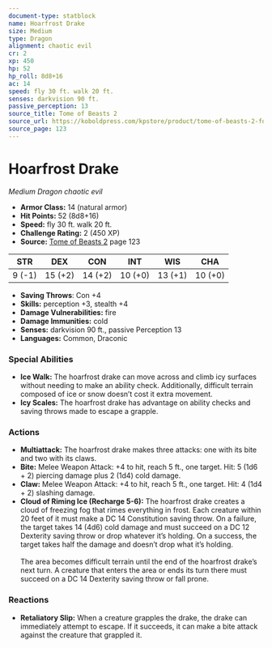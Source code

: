 ```yaml
---
document-type: statblock
name: Hoarfrost Drake
size: Medium
type: Dragon
alignment: chaotic evil
cr: 2
xp: 450
hp: 52
hp_roll: 8d8+16
ac: 14
speed: fly 30 ft. walk 20 ft.
senses: darkvision 90 ft. 
passive_perception: 13
source_title: Tome of Beasts 2
source_url: https://koboldpress.com/kpstore/product/tome-of-beasts-2-for-5th-edition
source_page: 123
---
```


# Hoarfrost Drake

*Medium* *Dragon* *chaotic evil*

- **Armor Class:** 14 (natural armor)
- **Hit Points:** 52 (8d8+16)
- **Speed:** fly 30 ft. walk 20 ft.
- **Challenge Rating:** 2 (450 XP)
- **Source:** [Tome of Beasts 2](https://koboldpress.com/kpstore/product/tome-of-beasts-2-for-5th-edition) page 123

| STR | DEX | CON | INT | WIS | CHA |
| --- | --- | --- | --- | --- | --- |
| 9 (-1) | 15 (+2) | 14 (+2) | 10 (+0) | 13 (+1) | 10 (+0) |

- **Saving Throws**: Con +4
- **Skills:** perception +3, stealth +4
- **Damage Vulnerabilities:** fire
- **Damage Immunities:** cold
- **Senses:** darkvision 90 ft., passive Perception 13
- **Languages:** Common, Draconic

### Special Abilities

- **Ice Walk:** The hoarfrost drake can move across and climb icy surfaces without needing to make an ability check. Additionally, difficult terrain composed of ice or snow doesn’t cost it extra movement.
- **Icy Scales:** The hoarfrost drake has advantage on ability checks and saving throws made to escape a grapple.

### Actions

- **Multiattack:** The hoarfrost drake makes three attacks: one with its bite and two with its claws.
- **Bite:** Melee Weapon Attack: +4 to hit, reach 5 ft., one target. Hit: 5 (1d6 + 2) piercing damage plus 2 (1d4) cold damage.
- **Claw:** Melee Weapon Attack: +4 to hit, reach 5 ft., one target. Hit: 4 (1d4 + 2) slashing damage.
- **Cloud of Riming Ice (Recharge 5-6):** The hoarfrost drake creates a cloud of freezing fog that rimes everything in frost. Each creature within 20 feet of it must make a DC 14 Constitution saving throw. On a failure, the target takes 14 (4d6) cold damage and must succeed on a DC 12 Dexterity saving throw or drop whatever it’s holding. On a success, the target takes half the damage and doesn’t drop what it’s holding.<br><br>The area becomes difficult terrain until the end of the hoarfrost drake’s next turn. A creature that enters the area or ends its turn there must succeed on a DC 14 Dexterity saving throw or fall prone.

### Reactions

- **Retaliatory Slip:** When a creature grapples the drake, the drake can immediately attempt to escape. If it succeeds, it can make a bite attack against the creature that grappled it.
